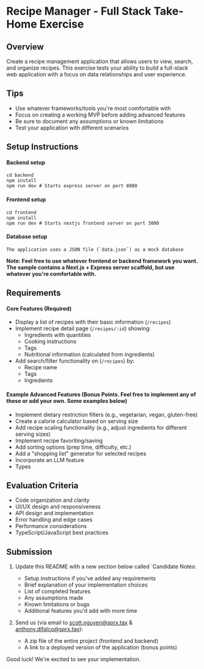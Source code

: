 # Recipe Manager - Full Stack Take-Home Exercise

## Overview
Create a recipe management application that allows users to view, search, and organize recipes. This exercise tests your ability to build a full-stack web application with a focus on data relationships and user experience.

## Tips
- Use whatever frameworks/tools you're most comfortable with
- Focus on creating a working MVP before adding advanced features
- Be sure to document any assumptions or known limitations
- Test your application with different scenarios

## Setup Instructions

#### Backend setup
```
cd backend
npm install
npm run dev # Starts express server on port 8080
```

#### Frontend setup
```
cd frontend
npm install
npm run dev # Starts nextjs frontend server on port 3000
```

#### Database setup
```
The application uses a JSON file (`data.json`) as a mock database
```

**Note: Feel free to use whatever frontend or backend framework you want. The sample contains a Next.js + Express server scaffold, but use whatever you're comfortable with.**

## Requirements

#### Core Features (Required)
- Display a list of recipes with their basic information (`/recipes`)
- Implement recipe detail page (`/recipes/:id`) showing:
  - Ingredients with quantities
  - Cooking instructions
  - Tags
  - Nutritional information (calculated from ingredients)
- Add search/filter functionality on (`/recipes`) by:
  - Recipe name
  - Tags
  - Ingredients

#### Example Advanced Features (Bonus Points. Feel free to implement any of these or add your own. Some examples below)
- Implement dietary restriction filters (e.g., vegetarian, vegan, gluten-free)
- Create a calorie calculator based on serving size
- Add recipe scaling functionality (e.g., adjust ingredients for different serving sizes)
- Implement recipe favoriting/saving
- Add sorting options (prep time, difficulty, etc.)
- Add a "shopping list" generator for selected recipes
- Incorporate an LLM feature
- Types

## Evaluation Criteria
- Code organization and clarity
- UI/UX design and responsiveness
- API design and implementation
- Error handling and edge cases
- Performance considerations
- TypeScript/JavaScript best practices 

## Submission
1. Update this README with a new section below called `Candidate Notes:
   - Setup instructions if you've added any requirements
   - Brief explanation of your implementation choices
   - List of completed features
   - Any assumptions made
   - Known limitations or bugs
   - Additional features you'd add with more time
 

2. Send us (via email to scott.nguyen@sprx.tax & anthony.difalco@sprx.tax):
   - A zip file of the entire project (frontend and backend)
   - A link to a deployed version of the application (bonus points)


Good luck! We're excited to see your implementation.
